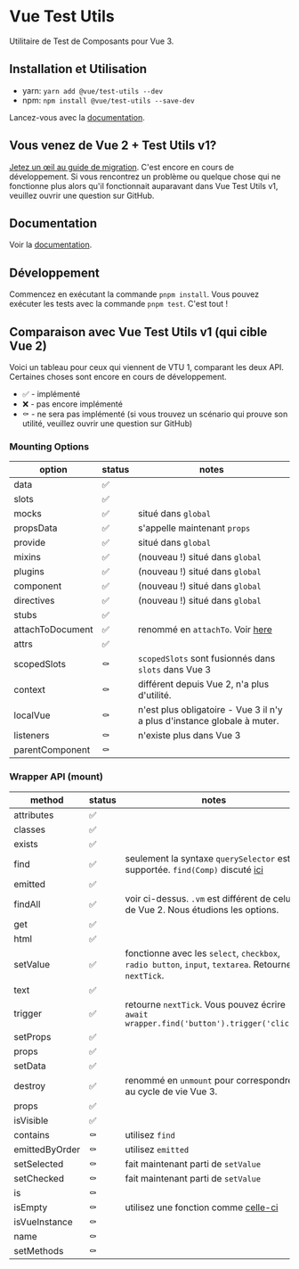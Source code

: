 # Vue Test Utils

Utilitaire de Test de Composants pour Vue 3.

## Installation et Utilisation

- yarn: `yarn add @vue/test-utils --dev`
- npm: `npm install @vue/test-utils --save-dev`

Lancez-vous avec la [documentation](https://test-utils.vuejs.org/fr).

## Vous venez de Vue 2 + Test Utils v1?

[Jetez un œil au guide de migration](https://test-utils.vuejs.org/migration/fr). C'est encore en cours de développement. Si vous rencontrez un problème ou quelque chose qui ne fonctionne plus alors qu'il fonctionnait auparavant dans Vue Test Utils v1, veuillez ouvrir une question sur GitHub.

## Documentation

Voir la [documentation](https://test-utils.vuejs.org/fr).

## Développement

Commencez en exécutant la commande `pnpm install`. Vous pouvez exécuter les tests avec la commande `pnpm test`. C'est tout !

## Comparaison avec Vue Test Utils v1 (qui cible Vue 2)

Voici un tableau pour ceux qui viennent de VTU 1, comparant les deux API. Certaines choses sont encore en cours de développement.

- ✅ - implémenté
- ❌ - pas encore implémenté
- ⚰️ - ne sera pas implémenté (si vous trouvez un scénario qui prouve son utilité, veuillez ouvrir une question sur GitHub)

### Mounting Options

| option           | status | notes                                                                                 |
|------------------|--------|---------------------------------------------------------------------------------------|
| data             | ✅      |
| slots            | ✅      |
| mocks            | ✅      | situé dans `global`                                                                   |
| propsData        | ✅      | s'appelle maintenant `props`                                                          |
| provide          | ✅      | situé dans `global`                                                                   |
| mixins           | ✅      | (nouveau !) situé dans `global`                                                       |
| plugins          | ✅      | (nouveau !) situé dans `global`                                                       |
| component        | ✅      | (nouveau !) situé dans `global`                                                       |
| directives       | ✅      | (nouveau !) situé dans `global`                                                       |
| stubs            | ✅      |
| attachToDocument | ✅      | renommé en `attachTo`. Voir [here](https://github.com/vuejs/vue-test-utils/pull/1492) |
| attrs            | ✅      | 
| scopedSlots      | ⚰️     | `scopedSlots` sont fusionnés dans `slots` dans Vue 3                                  |
| context          | ⚰️     | différent depuis Vue 2, n'a plus d'utilité.                                           |
| localVue         | ⚰️     | n'est plus obligatoire - Vue 3 il n'y a plus d'instance globale à muter.              |
| listeners        | ⚰️     | n'existe plus dans Vue 3                                                              |
| parentComponent  | ⚰️     |

### Wrapper API (mount)

| method         | status | notes                                                                                                                               |
|----------------|--------|-------------------------------------------------------------------------------------------------------------------------------------|
| attributes     | ✅      |
| classes        | ✅      |
| exists         | ✅      |
| find           | ✅      | seulement la syntaxe `querySelector` est supportée. `find(Comp)` discuté [ici](https://github.com/vuejs/vue-test-utils/issues/1498) |
| emitted        | ✅      |
| findAll        | ✅      | voir ci-dessus. `.vm` est différent de celui de Vue 2. Nous étudions les options.                                                   |
| get            | ✅      |
| html           | ✅      |
| setValue       | ✅      | fonctionne avec les `select`, `checkbox`, `radio button`, `input`, `textarea`. Retourne `nextTick`.                                 |
| text           | ✅      |
| trigger        | ✅      | retourne `nextTick`. Vous pouvez écrire `await wrapper.find('button').trigger('click')`                                             |
| setProps       | ✅      |
| props          | ✅      |
| setData        | ✅      |
| destroy        | ✅      | renommé en `unmount` pour correspondre au cycle de vie Vue 3.                                                                       |
| props          | ✅      |
| isVisible      | ✅      |
| contains       | ⚰️     | utilisez `find`                                                                                                                     |
| emittedByOrder | ⚰️     | utilisez `emitted`                                                                                                                  |
| setSelected    | ⚰️     | fait maintenant parti de `setValue`                                                                                                 |
| setChecked     | ⚰️     | fait maintenant parti de `setValue`                                                                                                 |
| is             | ⚰️     |
| isEmpty        | ⚰️     | utilisez une fonction comme [celle-ci](https://github.com/testing-library/jest-dom#tobeempty)                                       |
| isVueInstance  | ⚰️     |
| name           | ⚰️     |
| setMethods     | ⚰️     |
